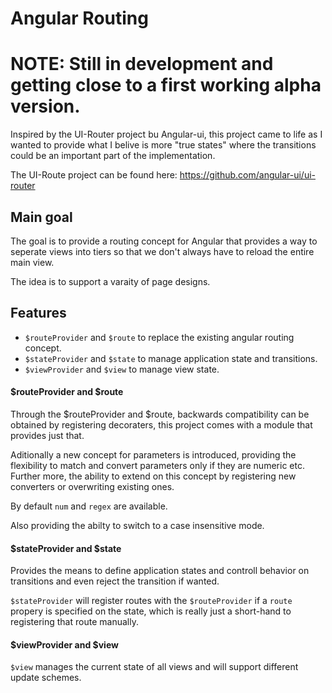 # Angular Routing

# NOTE: Still in development and getting close to a first working alpha version.

Inspired by the UI-Router project bu Angular-ui, this project came to life as I wanted
to provide what I belive is more "true states" where the transitions could be
an important part of the implementation.

The UI-Route project can be found here: https://github.com/angular-ui/ui-router

## Main goal

The goal is to provide a routing concept for Angular that provides a way to
seperate views into tiers so that we don't always have to reload the entire main view.

The idea is to support a varaity of page designs.

## Features

* `$routeProvider` and `$route` to replace the existing angular routing concept.
* `$stateProvider` and `$state` to manage application state and transitions.
* `$viewProvider` and `$view` to manage view state.

#### $routeProvider and $route

Through the $routeProvider and $route, backwards compatibility can be obtained
by registering decoraters, this project comes with a module that provides just that.

Aditionally a new concept for parameters is introduced, providing the flexibility to
match and convert parameters only if they are numeric etc. Further more, the ability
to extend on this concept by registering new converters or overwriting existing ones.

By default `num` and `regex` are available.

Also providing the abilty to switch to a case insensitive mode.

#### $stateProvider and $state

Provides the means to define application states and controll behavior on transitions
and even reject the transition if wanted.

`$stateProvider` will register routes with the `$routeProvider` if a `route` propery
is specified on the state, which is really just a short-hand to registering that route
manually.

#### $viewProvider and $view

`$view` manages the current state of all views and will support different update schemes.


